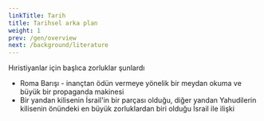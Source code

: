 ```yaml
---
linkTitle: Tarih
title: Tarihsel arka plan
weight: 1
prev: /gen/overview
next: /background/literature
---
```


Hıristiyanlar için başlıca zorluklar şunlardı
- Roma Barışı - inançtan ödün vermeye yönelik bir meydan okuma ve büyük bir propaganda makinesi
- Bir yandan kilisenin İsrail'in bir parçası olduğu, diğer yandan Yahudilerin kilisenin önündeki en büyük zorluklardan biri olduğu İsrail ile ilişki